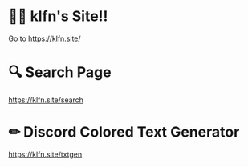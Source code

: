 # 🙋‍♂️ klfn's Site!!
Go to https://klfn.site/

# 🔍 Search Page
https://klfn.site/search

# ✏ Discord Colored Text Generator
https://klfn.site/txtgen
